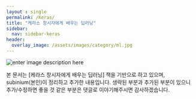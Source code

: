 ```yaml
---
layout : single
permalink: /Keras/
title: "케라스 창시자에게 배우는 딥러닝"
sidebar:
  nav: sidebar-keras
header:
  overlay_image: /assets/images/category/ml.jpg
---
```


![enter image description here](https://tensorflowkorea.files.wordpress.com/2018/10/keras_dl_b.jpg?w=400)

본 문서는 [케라스 창시자에게 배우는 딥러닝] 책을 기반으로 하고 있으며, subinium(본인)이 정리하고 추가한 내용입니다. 생략된 부분과 추가된 부분이 있으니 추가/수정하면 좋을 것 같은 부분은 댓글로 이야기해주시면 감사하겠습니다.
